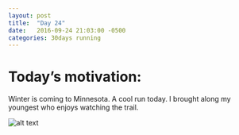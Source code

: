 ```yaml
---
layout: post
title:  "Day 24"
date:   2016-09-24 21:03:00 -0500
categories: 30days running
---
```

# Today’s motivation:

Winter is coming to Minnesota. A cool run today. I brought along my youngest who enjoys watching the trail.

![alt text]({{site.baseurl}}/img/day24.jpg "Day 24 - Snapped a screenshot at 5km")